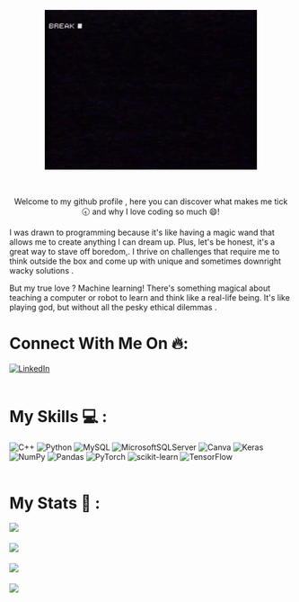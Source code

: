 <p align="center">
  <img width="75%" src='https://github.com/BCImonk/BCImonk/blob/main/giphy.gif'>
</p></br>
<p align="center">
Welcome to my github profile , here you can discover what makes me tick 🕣 and why I love coding so much 😄!

I was drawn to programming because it's like having a magic wand that allows me to create anything I can dream up. Plus, let's be honest, it's a great way to stave off boredom,. I thrive on challenges that require me to think outside the box and come up with unique and sometimes downright wacky solutions .

But my true love ? Machine learning! There's something magical about teaching a computer or robot to learn and think like a real-life being. It's like playing god, but without all the pesky ethical dilemmas .

</p>

# Connect With Me On 🔥:</br>
[![LinkedIn](https://img.shields.io/badge/LinkedIn-%230077B5.svg?logo=linkedin&logoColor=white)](https://www.linkedin.com/in/harshit-singh-bciandcoding/)</br></br>

# My Skills 💻 :</br>
![C++](https://img.shields.io/badge/c++-%2300599C.svg?style=plastic&logo=c%2B%2B&logoColor=white) ![Python](https://img.shields.io/badge/python-3670A0?style=plastic&logo=python&logoColor=ffdd54) ![MySQL](https://img.shields.io/badge/mysql-%2300f.svg?style=plastic&logo=mysql&logoColor=white) ![MicrosoftSQLServer](https://img.shields.io/badge/Microsoft%20SQL%20Sever-CC2927?style=plastic&logo=microsoft%20sql%20server&logoColor=white) ![Canva](https://img.shields.io/badge/Canva-%2300C4CC.svg?style=plastic&logo=Canva&logoColor=white) ![Keras](https://img.shields.io/badge/Keras-%23D00000.svg?style=plastic&logo=Keras&logoColor=white) ![NumPy](https://img.shields.io/badge/numpy-%23013243.svg?style=plastic&logo=numpy&logoColor=white) ![Pandas](https://img.shields.io/badge/pandas-%23150458.svg?style=plastic&logo=pandas&logoColor=white) ![PyTorch](https://img.shields.io/badge/PyTorch-%23EE4C2C.svg?style=plastic&logo=PyTorch&logoColor=white) ![scikit-learn](https://img.shields.io/badge/scikit--learn-%23F7931E.svg?style=plastic&logo=scikit-learn&logoColor=white) ![TensorFlow](https://img.shields.io/badge/TensorFlow-%23FF6F00.svg?style=plastic&logo=TensorFlow&logoColor=white)</br></br>

# My Stats 💪 :</br>
[![](https://visitcount.itsvg.in/api?id=BCImonk&icon=1&color=4)](https://visitcount.itsvg.in)</br></br>
![](https://github-readme-stats.vercel.app/api/top-langs/?username=BCImonk&theme=dark&hide_border=false&include_all_commits=true&count_private=true)<br/></br>
![](https://github-readme-stats.vercel.app/api?username=BCImonk&theme=dark&hide_border=false&include_all_commits=true&count_private=true)<br/></br>
![](https://github-readme-streak-stats.herokuapp.com/?user=BCImonk&theme=dark&hide_border=false)<br/></br>
